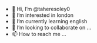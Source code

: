 - 👋 Hi, I’m @taheresoley0
- 👀 I’m interested in london
- 🌱 I’m currently learning english
- 💞️ I’m looking to collaborate on ...
- 📫 How to reach me ...

<!---
taheresoley0/taheresoley0 is a ✨ special ✨ repository because its `README.md` (this file) appears on your GitHub profile.
You can click the Preview link to take a look at your changes.
--->
